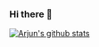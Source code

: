 ### Hi there 👋

[![Arjun's github stats](https://github-readme-stats.vercel.app/api?username=arjunsingh88)](https://github.com/arjunsingh88/github-readme-stats)
<!--
**arjunsingh88/arjunsingh88** is a ✨ _special_ ✨ repository because its `README.md` (this file) appears on your GitHub profile.

Here are some ideas to get you started:

- 🔭 I’m currently working on ...
- 🌱 I’m currently learning ...
- 👯 I’m looking to collaborate on ...
- 🤔 I’m looking for help with ...
- 💬 Ask me about ...
- 📫 How to reach me: ...
- 😄 Pronouns: ...
- ⚡ Fun fact: ...
-->

